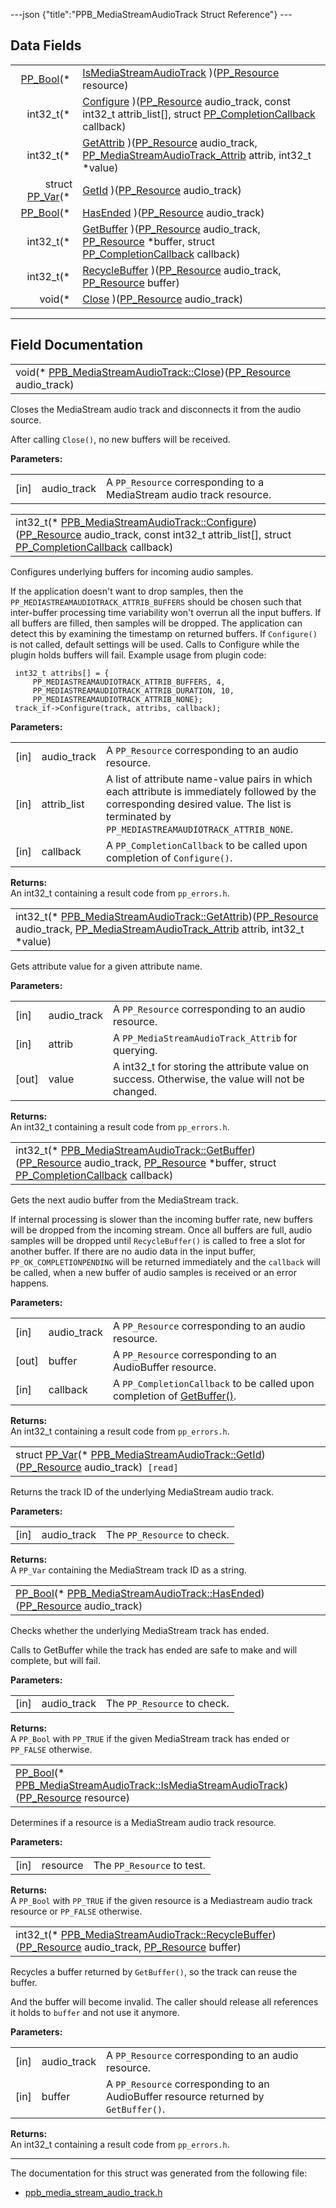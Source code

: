 ---json {"title":"PPB\_MediaStreamAudioTrack Struct Reference"} ---

Data Fields
-----------

<table><tbody><tr class="odd"><td style="text-align: right;"><a href="/docs/native-client/pepper_stable/c/group___enums#ga4f272d99be14aacafe08dfd4ef830918" class="el">PP_Bool</a>(* </td><td><a href="/docs/native-client/pepper_stable/c/struct_p_p_b___media_stream_audio_track__0__1#a578685c385942e0f9e9e3b041dea4f17" class="el">IsMediaStreamAudioTrack</a> )(<a href="/docs/native-client/pepper_stable/c/group___typedefs#gafdc3895ee80f4750d0d95ae1b677e9b7" class="el">PP_Resource</a> resource)</td></tr><tr class="even"><td style="text-align: right;">int32_t(* </td><td><a href="/docs/native-client/pepper_stable/c/struct_p_p_b___media_stream_audio_track__0__1#a73f0f222f60ceed5f662ef3db7dee21b" class="el">Configure</a> )(<a href="/docs/native-client/pepper_stable/c/group___typedefs#gafdc3895ee80f4750d0d95ae1b677e9b7" class="el">PP_Resource</a> audio_track, const int32_t attrib_list[], struct <a href="/docs/native-client/pepper_stable/c/struct_p_p___completion_callback/" class="el">PP_CompletionCallback</a> callback)</td></tr><tr class="odd"><td style="text-align: right;">int32_t(* </td><td><a href="/docs/native-client/pepper_stable/c/struct_p_p_b___media_stream_audio_track__0__1#a3ad96bc4cd30dd580871a789a749819c" class="el">GetAttrib</a> )(<a href="/docs/native-client/pepper_stable/c/group___typedefs#gafdc3895ee80f4750d0d95ae1b677e9b7" class="el">PP_Resource</a> audio_track, <a href="/docs/native-client/pepper_stable/c/group___enums#ga2f729c238ba74adc778c0d0bc17c453f" class="el">PP_MediaStreamAudioTrack_Attrib</a> attrib, int32_t *value)</td></tr><tr class="even"><td style="text-align: right;">struct <a href="/docs/native-client/pepper_stable/c/struct_p_p___var/" class="el">PP_Var</a>(* </td><td><a href="/docs/native-client/pepper_stable/c/struct_p_p_b___media_stream_audio_track__0__1#a54bbc279f3440f49fbb9ad357ba4d224" class="el">GetId</a> )(<a href="/docs/native-client/pepper_stable/c/group___typedefs#gafdc3895ee80f4750d0d95ae1b677e9b7" class="el">PP_Resource</a> audio_track)</td></tr><tr class="odd"><td style="text-align: right;"><a href="/docs/native-client/pepper_stable/c/group___enums#ga4f272d99be14aacafe08dfd4ef830918" class="el">PP_Bool</a>(* </td><td><a href="/docs/native-client/pepper_stable/c/struct_p_p_b___media_stream_audio_track__0__1#a21037392fc0a6fb893881fddb204002f" class="el">HasEnded</a> )(<a href="/docs/native-client/pepper_stable/c/group___typedefs#gafdc3895ee80f4750d0d95ae1b677e9b7" class="el">PP_Resource</a> audio_track)</td></tr><tr class="even"><td style="text-align: right;">int32_t(* </td><td><a href="/docs/native-client/pepper_stable/c/struct_p_p_b___media_stream_audio_track__0__1#af7941e0bcb6c2aac5bb2dc7397d22b96" class="el">GetBuffer</a> )(<a href="/docs/native-client/pepper_stable/c/group___typedefs#gafdc3895ee80f4750d0d95ae1b677e9b7" class="el">PP_Resource</a> audio_track, <a href="/docs/native-client/pepper_stable/c/group___typedefs#gafdc3895ee80f4750d0d95ae1b677e9b7" class="el">PP_Resource</a> *buffer, struct <a href="/docs/native-client/pepper_stable/c/struct_p_p___completion_callback/" class="el">PP_CompletionCallback</a> callback)</td></tr><tr class="odd"><td style="text-align: right;">int32_t(* </td><td><a href="/docs/native-client/pepper_stable/c/struct_p_p_b___media_stream_audio_track__0__1#af43b8871ebeeed2466437fcb23ce994d" class="el">RecycleBuffer</a> )(<a href="/docs/native-client/pepper_stable/c/group___typedefs#gafdc3895ee80f4750d0d95ae1b677e9b7" class="el">PP_Resource</a> audio_track, <a href="/docs/native-client/pepper_stable/c/group___typedefs#gafdc3895ee80f4750d0d95ae1b677e9b7" class="el">PP_Resource</a> buffer)</td></tr><tr class="even"><td style="text-align: right;">void(* </td><td><a href="/docs/native-client/pepper_stable/c/struct_p_p_b___media_stream_audio_track__0__1#a459bc28c5a626eb4a59a81286e9f8a58" class="el">Close</a> )(<a href="/docs/native-client/pepper_stable/c/group___typedefs#gafdc3895ee80f4750d0d95ae1b677e9b7" class="el">PP_Resource</a> audio_track)</td></tr></tbody></table>

------------------------------------------------------------------------

Field Documentation
-------------------

<span id="a459bc28c5a626eb4a59a81286e9f8a58" class="anchor" style="margin: 0;"></span>

<table><tbody><tr class="odd"><td>void(* <a href="/docs/native-client/pepper_stable/c/struct_p_p_b___media_stream_audio_track__0__1#a459bc28c5a626eb4a59a81286e9f8a58" class="el">PPB_MediaStreamAudioTrack::Close</a>)(<a href="/docs/native-client/pepper_stable/c/group___typedefs#gafdc3895ee80f4750d0d95ae1b677e9b7" class="el">PP_Resource</a> audio_track)</td></tr></tbody></table>

Closes the MediaStream audio track and disconnects it from the audio source.

After calling `Close()`, no new buffers will be received.

**Parameters:**  
<table><tbody><tr class="odd"><td>[in]</td><td>audio_track</td><td>A <code>PP_Resource</code> corresponding to a MediaStream audio track resource.</td></tr></tbody></table>

<span id="a73f0f222f60ceed5f662ef3db7dee21b" class="anchor" style="margin: 0;"></span>

<table><tbody><tr class="odd"><td>int32_t(* <a href="/docs/native-client/pepper_stable/c/struct_p_p_b___media_stream_audio_track__0__1#a73f0f222f60ceed5f662ef3db7dee21b" class="el">PPB_MediaStreamAudioTrack::Configure</a>)(<a href="/docs/native-client/pepper_stable/c/group___typedefs#gafdc3895ee80f4750d0d95ae1b677e9b7" class="el">PP_Resource</a> audio_track, const int32_t attrib_list[], struct <a href="/docs/native-client/pepper_stable/c/struct_p_p___completion_callback/" class="el">PP_CompletionCallback</a> callback)</td></tr></tbody></table>

Configures underlying buffers for incoming audio samples.

If the application doesn't want to drop samples, then the `PP_MEDIASTREAMAUDIOTRACK_ATTRIB_BUFFERS` should be chosen such that inter-buffer processing time variability won't overrun all the input buffers. If all buffers are filled, then samples will be dropped. The application can detect this by examining the timestamp on returned buffers. If `Configure()` is not called, default settings will be used. Calls to Configure while the plugin holds buffers will fail. Example usage from plugin code:

     int32_t attribs[] = {
         PP_MEDIASTREAMAUDIOTRACK_ATTRIB_BUFFERS, 4,
         PP_MEDIASTREAMAUDIOTRACK_ATTRIB_DURATION, 10,
         PP_MEDIASTREAMAUDIOTRACK_ATTRIB_NONE};
     track_if->Configure(track, attribs, callback);

**Parameters:**  
<table><tbody><tr class="odd"><td>[in]</td><td>audio_track</td><td>A <code>PP_Resource</code> corresponding to an audio resource.</td></tr><tr class="even"><td>[in]</td><td>attrib_list</td><td>A list of attribute name-value pairs in which each attribute is immediately followed by the corresponding desired value. The list is terminated by <code>PP_MEDIASTREAMAUDIOTRACK_ATTRIB_NONE</code>.</td></tr><tr class="odd"><td>[in]</td><td>callback</td><td>A <code>PP_CompletionCallback</code> to be called upon completion of <code>Configure()</code>.</td></tr></tbody></table>

<!-- -->

**Returns:**  
An int32\_t containing a result code from `pp_errors.h`.

<span id="a3ad96bc4cd30dd580871a789a749819c" class="anchor" style="margin: 0;"></span>

<table><tbody><tr class="odd"><td>int32_t(* <a href="/docs/native-client/pepper_stable/c/struct_p_p_b___media_stream_audio_track__0__1#a3ad96bc4cd30dd580871a789a749819c" class="el">PPB_MediaStreamAudioTrack::GetAttrib</a>)(<a href="/docs/native-client/pepper_stable/c/group___typedefs#gafdc3895ee80f4750d0d95ae1b677e9b7" class="el">PP_Resource</a> audio_track, <a href="/docs/native-client/pepper_stable/c/group___enums#ga2f729c238ba74adc778c0d0bc17c453f" class="el">PP_MediaStreamAudioTrack_Attrib</a> attrib, int32_t *value)</td></tr></tbody></table>

Gets attribute value for a given attribute name.

**Parameters:**  
<table><tbody><tr class="odd"><td>[in]</td><td>audio_track</td><td>A <code>PP_Resource</code> corresponding to an audio resource.</td></tr><tr class="even"><td>[in]</td><td>attrib</td><td>A <code>PP_MediaStreamAudioTrack_Attrib</code> for querying.</td></tr><tr class="odd"><td>[out]</td><td>value</td><td>A int32_t for storing the attribute value on success. Otherwise, the value will not be changed.</td></tr></tbody></table>

<!-- -->

**Returns:**  
An int32\_t containing a result code from `pp_errors.h`.

<span id="af7941e0bcb6c2aac5bb2dc7397d22b96" class="anchor" style="margin: 0;"></span>

<table><tbody><tr class="odd"><td>int32_t(* <a href="/docs/native-client/pepper_stable/c/struct_p_p_b___media_stream_audio_track__0__1#af7941e0bcb6c2aac5bb2dc7397d22b96" class="el">PPB_MediaStreamAudioTrack::GetBuffer</a>)(<a href="/docs/native-client/pepper_stable/c/group___typedefs#gafdc3895ee80f4750d0d95ae1b677e9b7" class="el">PP_Resource</a> audio_track, <a href="/docs/native-client/pepper_stable/c/group___typedefs#gafdc3895ee80f4750d0d95ae1b677e9b7" class="el">PP_Resource</a> *buffer, struct <a href="/docs/native-client/pepper_stable/c/struct_p_p___completion_callback/" class="el">PP_CompletionCallback</a> callback)</td></tr></tbody></table>

Gets the next audio buffer from the MediaStream track.

If internal processing is slower than the incoming buffer rate, new buffers will be dropped from the incoming stream. Once all buffers are full, audio samples will be dropped until `RecycleBuffer()` is called to free a slot for another buffer. If there are no audio data in the input buffer, `PP_OK_COMPLETIONPENDING` will be returned immediately and the `callback` will be called, when a new buffer of audio samples is received or an error happens.

**Parameters:**  
<table><tbody><tr class="odd"><td>[in]</td><td>audio_track</td><td>A <code>PP_Resource</code> corresponding to an audio resource.</td></tr><tr class="even"><td>[out]</td><td>buffer</td><td>A <code>PP_Resource</code> corresponding to an AudioBuffer resource.</td></tr><tr class="odd"><td>[in]</td><td>callback</td><td>A <code>PP_CompletionCallback</code> to be called upon completion of <a href="/docs/native-client/pepper_stable/c/struct_p_p_b___media_stream_audio_track__0__1#af7941e0bcb6c2aac5bb2dc7397d22b96" class="el" title="Gets the next audio buffer from the MediaStream track.">GetBuffer()</a>.</td></tr></tbody></table>

<!-- -->

**Returns:**  
An int32\_t containing a result code from `pp_errors.h`.

<span id="a54bbc279f3440f49fbb9ad357ba4d224" class="anchor" style="margin: 0;"></span>

<table><tbody><tr class="odd"><td>struct <a href="/docs/native-client/pepper_stable/c/struct_p_p___var/" class="el">PP_Var</a>(* <a href="/docs/native-client/pepper_stable/c/struct_p_p_b___media_stream_audio_track__0__1#a54bbc279f3440f49fbb9ad357ba4d224" class="el">PPB_MediaStreamAudioTrack::GetId</a>)(<a href="/docs/native-client/pepper_stable/c/group___typedefs#gafdc3895ee80f4750d0d95ae1b677e9b7" class="el">PP_Resource</a> audio_track)<code> [read]</code></td></tr></tbody></table>

Returns the track ID of the underlying MediaStream audio track.

**Parameters:**  
<table><tbody><tr class="odd"><td>[in]</td><td>audio_track</td><td>The <code>PP_Resource</code> to check.</td></tr></tbody></table>

<!-- -->

**Returns:**  
A `PP_Var` containing the MediaStream track ID as a string.

<span id="a21037392fc0a6fb893881fddb204002f" class="anchor" style="margin: 0;"></span>

<table><tbody><tr class="odd"><td><a href="/docs/native-client/pepper_stable/c/group___enums#ga4f272d99be14aacafe08dfd4ef830918" class="el">PP_Bool</a>(* <a href="/docs/native-client/pepper_stable/c/struct_p_p_b___media_stream_audio_track__0__1#a21037392fc0a6fb893881fddb204002f" class="el">PPB_MediaStreamAudioTrack::HasEnded</a>)(<a href="/docs/native-client/pepper_stable/c/group___typedefs#gafdc3895ee80f4750d0d95ae1b677e9b7" class="el">PP_Resource</a> audio_track)</td></tr></tbody></table>

Checks whether the underlying MediaStream track has ended.

Calls to GetBuffer while the track has ended are safe to make and will complete, but will fail.

**Parameters:**  
<table><tbody><tr class="odd"><td>[in]</td><td>audio_track</td><td>The <code>PP_Resource</code> to check.</td></tr></tbody></table>

<!-- -->

**Returns:**  
A `PP_Bool` with `PP_TRUE` if the given MediaStream track has ended or `PP_FALSE` otherwise.

<span id="a578685c385942e0f9e9e3b041dea4f17" class="anchor" style="margin: 0;"></span>

<table><tbody><tr class="odd"><td><a href="/docs/native-client/pepper_stable/c/group___enums#ga4f272d99be14aacafe08dfd4ef830918" class="el">PP_Bool</a>(* <a href="/docs/native-client/pepper_stable/c/struct_p_p_b___media_stream_audio_track__0__1#a578685c385942e0f9e9e3b041dea4f17" class="el">PPB_MediaStreamAudioTrack::IsMediaStreamAudioTrack</a>)(<a href="/docs/native-client/pepper_stable/c/group___typedefs#gafdc3895ee80f4750d0d95ae1b677e9b7" class="el">PP_Resource</a> resource)</td></tr></tbody></table>

Determines if a resource is a MediaStream audio track resource.

**Parameters:**  
<table><tbody><tr class="odd"><td>[in]</td><td>resource</td><td>The <code>PP_Resource</code> to test.</td></tr></tbody></table>

<!-- -->

**Returns:**  
A `PP_Bool` with `PP_TRUE` if the given resource is a Mediastream audio track resource or `PP_FALSE` otherwise.

<span id="af43b8871ebeeed2466437fcb23ce994d" class="anchor" style="margin: 0;"></span>

<table><tbody><tr class="odd"><td>int32_t(* <a href="/docs/native-client/pepper_stable/c/struct_p_p_b___media_stream_audio_track__0__1#af43b8871ebeeed2466437fcb23ce994d" class="el">PPB_MediaStreamAudioTrack::RecycleBuffer</a>)(<a href="/docs/native-client/pepper_stable/c/group___typedefs#gafdc3895ee80f4750d0d95ae1b677e9b7" class="el">PP_Resource</a> audio_track, <a href="/docs/native-client/pepper_stable/c/group___typedefs#gafdc3895ee80f4750d0d95ae1b677e9b7" class="el">PP_Resource</a> buffer)</td></tr></tbody></table>

Recycles a buffer returned by `GetBuffer()`, so the track can reuse the buffer.

And the buffer will become invalid. The caller should release all references it holds to `buffer` and not use it anymore.

**Parameters:**  
<table><tbody><tr class="odd"><td>[in]</td><td>audio_track</td><td>A <code>PP_Resource</code> corresponding to an audio resource.</td></tr><tr class="even"><td>[in]</td><td>buffer</td><td>A <code>PP_Resource</code> corresponding to an AudioBuffer resource returned by <code>GetBuffer()</code>.</td></tr></tbody></table>

<!-- -->

**Returns:**  
An int32\_t containing a result code from `pp_errors.h`.

------------------------------------------------------------------------

The documentation for this struct was generated from the following file:

-   <a href="/docs/native-client/pepper_stable/c/ppb__media__stream__audio__track_8h/" class="el">ppb_media_stream_audio_track.h</a>
